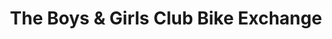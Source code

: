 ---
title: "The Boys & Girls Club Bike Exchange"
url: /ewing-township/the-boys-and-girls-club-bike-exchange/
shop: bicycle
---